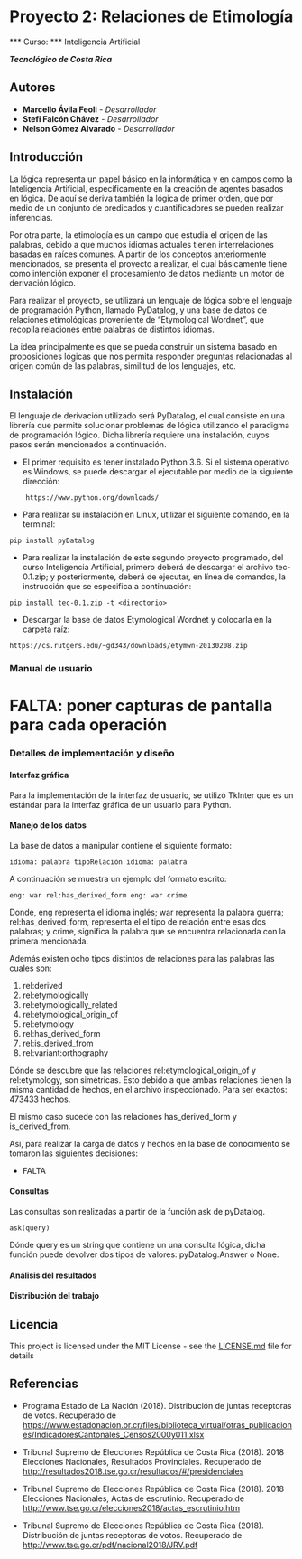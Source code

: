 # Proyecto 2: Relaciones de Etimología

*** Curso: *** Inteligencia Artificial

***Tecnológico de Costa Rica***
## Autores

* **Marcello Ávila Feoli** - *Desarrollador*
* **Stefi Falcón Chávez** - *Desarrollador*
* **Nelson Gómez Alvarado** - *Desarrollador*

## Introducción
La lógica representa un papel básico en la informática y en campos como la Inteligencia Artificial, específicamente en la creación de agentes basados en lógica. De aquí se deriva también la lógica de primer orden, que por medio de un conjunto de predicados y cuantificadores se pueden realizar inferencias.

Por otra parte, la etimología es un campo que estudia el origen de las palabras, debido a que muchos idiomas actuales tienen interrelaciones basadas en raíces comunes.
A partir de los conceptos anteriormente mencionados, se presenta el proyecto a realizar, el cual básicamente tiene como intención exponer el procesamiento de datos mediante un motor de derivación lógico.

Para realizar el proyecto, se utilizará un lenguaje de lógica sobre el lenguaje de programación Python, llamado PyDatalog, y una base de datos de relaciones etimológicas proveniente de “Etymological Wordnet”, que recopila relaciones entre palabras de distintos idiomas.

La idea principalmente es que se pueda construir un sistema basado en proposiciones lógicas que nos permita responder preguntas relacionadas al origen común de las palabras, similitud de los lenguajes, etc.  


## Instalación

El lenguaje de derivación utilizado será PyDatalog, el cual consiste en una librería que permite solucionar problemas de lógica utilizando el paradigma de programación lógico.
Dicha librería requiere una instalación, cuyos pasos serán mencionados a continuación.

* El primer requisito es tener instalado Python 3.6. Si el sistema operativo es Windows, se puede descargar el ejecutable por medio de la siguiente dirección:
```
    https://www.python.org/downloads/
```
* Para realizar su instalación en Linux, utilizar el siguiente comando, en la terminal:
```
pip install pyDatalog
```
* Para realizar la instalación de este segundo proyecto programado, del curso Inteligencia Artificial, primero deberá de descargar el archivo tec-0.1.zip; y posteriormente, deberá de ejecutar, en línea de comandos, la instrucción que se especifica a continuación:
```
pip install tec-0.1.zip -t <directorio>
```
* Descargar la base de datos Etymological Wordnet y colocarla en la carpeta raíz:
```
https://cs.rutgers.edu/~gd343/downloads/etymwn-20130208.zip
```

### Manual de usuario
# FALTA: poner capturas de pantalla para cada operación


### Detalles de implementación y diseño

#### Interfaz gráfica
Para la implementación de la interfaz de usuario, se utilizó TkInter que es un estándar para la interfaz gráfica de un usuario para Python.

#### Manejo de los datos
La base de datos a manipular contiene el siguiente formato:

```
idioma: palabra tipoRelación idioma: palabra
```
A continuación se muestra un ejemplo del formato escrito:
```
eng: war rel:has_derived_form eng: war crime
```


Donde, eng representa el idioma inglés; war representa la palabra guerra; rel:has_derived_form, representa el el tipo de relación entre esas dos palabras; y crime, significa la palabra que se encuentra relacionada con la primera mencionada.

Además existen ocho tipos distintos de relaciones para las palabras las cuales son:

1. rel:derived     
2. rel:etymologically
3. rel:etymologically_related
4. rel:etymological_origin_of
5. rel:etymology
6. rel:has_derived_form
7. rel:is_derived_from
8. rel:variant:orthography

Dónde se descubre que las relaciones rel:etymological_origin_of y
rel:etymology, son simétricas. Esto debido a que ambas relaciones tienen la misma cantidad de hechos, en el archivo inspeccionado. Para ser exactos: 473433 hechos.

El mismo caso sucede con las relaciones has_derived_form y is_derived_from.

Así, para realizar la carga de datos y hechos en la base de conocimiento se tomaron las siguientes decisiones:

* FALTA

#### Consultas

Las consultas son realizadas a partir de la función ask de pyDatalog.
```
ask(query)
```


Dónde query es un string que contiene un una consulta lógica, dicha función puede devolver dos tipos de valores: pyDatalog.Answer o None.


#### Análisis del resultados


#### Distribución del trabajo




## Licencia

This project is licensed under the MIT License - see the [LICENSE.md](LICENSE.md) file for details

## Referencias
* Programa Estado de La Nación (2018). Distribución de juntas receptoras de votos. Recuperado de https://www.estadonacion.or.cr/files/biblioteca_virtual/otras_publicaciones/IndicadoresCantonales_Censos2000y011.xlsx

* Tribunal Supremo de Elecciones República de Costa Rica (2018). 2018 Elecciones Nacionales, Resultados Provinciales. Recuperado de http://resultados2018.tse.go.cr/resultados/#/presidenciales

* Tribunal Supremo de Elecciones República de Costa Rica (2018). 2018 Elecciones Nacionales, Actas de escrutinio. Recuperado de http://www.tse.go.cr/elecciones2018/actas_escrutinio.htm

* Tribunal Supremo de Elecciones República de Costa Rica (2018). Distribución de juntas receptoras de votos. Recuperado de http://www.tse.go.cr/pdf/nacional2018/JRV.pdf
